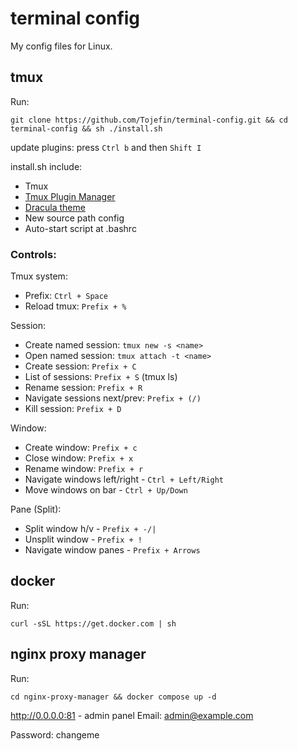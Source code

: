 # terminal config

My config files for Linux.

## tmux

Run:
```
git clone https://github.com/Tojefin/terminal-config.git && cd terminal-config && sh ./install.sh
```
update plugins: press `Ctrl b` and then `Shift I`

install.sh include:
  - Tmux
  - [Tmux Plugin Manager](https://github.com/tmux-plugins/tpm)
  - [Dracula theme](https://draculatheme.com/tmux)
  - New source path config
  - Auto-start script at .bashrc

### Controls:

Tmux system:
- Prefix: `Ctrl + Space`
- Reload tmux: `Prefix + %`

Session:
- Create named session: `tmux new -s <name>`
- Open named session: `tmux attach -t <name>`
- Create session: `Prefix + C`
- List of sessions: `Prefix + S` (tmux ls)
- Rename session: `Prefix + R`
- Navigate sessions next/prev: `Prefix + (/)`
- Kill session: `Prefix + D`

Window:
- Create window: `Prefix + c`
- Close window: `Prefix + x`
- Rename window: `Prefix + r`
- Navigate windows left/right - `Ctrl + Left/Right`
- Move windows on bar - `Ctrl + Up/Down`

Pane (Split):
- Split window h/v - `Prefix + -/|`
- Unsplit window - `Prefix + !`
- Navigate window panes - `Prefix + Arrows`

## docker

Run:
```
curl -sSL https://get.docker.com | sh
```

## nginx proxy manager

Run:
```
cd nginx-proxy-manager && docker compose up -d
```
http://0.0.0.0:81 - admin panel
Email:    admin@example.com

Password: changeme
